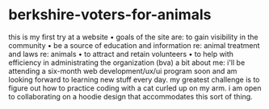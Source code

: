 # berkshire-voters-for-animals
this is my first try at a website • goals of the site are: to gain visibility in the community • be a source of education and information re: animal treatment and laws re: animals • to attract and retain volunteers • to help with efficiency in administrating the organization (bva)
a bit about me: i'll be attending a six-month web development/ux/ui program soon and am looking forward to learning new stuff every day. my greatest challenge is to figure out how to practice coding with a cat curled up on my arm. i am open to collaborating on a hoodie design that accommodates this sort of thing.
